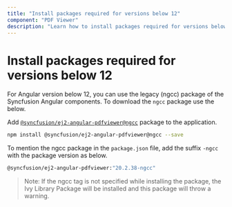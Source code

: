 ```yaml
---
title: "Install packages required for versions below 12"
component: "PDF Viewer"
description: "Learn how to install packages required for versions below 12 in PDF Viewer control."
---
```


# Install packages required for versions below 12

For Angular version below 12, you can use the legacy (ngcc) package of the Syncfusion Angular components. To download the `ngcc` package use the below.

Add [`@syncfusion/ej2-angular-pdfviewer@ngcc`](https://www.npmjs.com/package/@syncfusion/ej2-angular-pdfviewer/v/20.2.38-ngcc) package to the application.

```bash
npm install @syncfusion/ej2-angular-pdfviewer@ngcc --save
```

To mention the ngcc package in the `package.json` file, add the suffix `-ngcc` with the package version as below.

```bash
@syncfusion/ej2-angular-pdfviewer:"20.2.38-ngcc"
```

>Note: If the ngcc tag is not specified while installing the package, the Ivy Library Package will be installed and this package will throw a warning.

